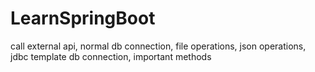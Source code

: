 # LearnSpringBoot
call external api,
normal db connection,
file operations,
json operations,
jdbc template db connection,
important methods
